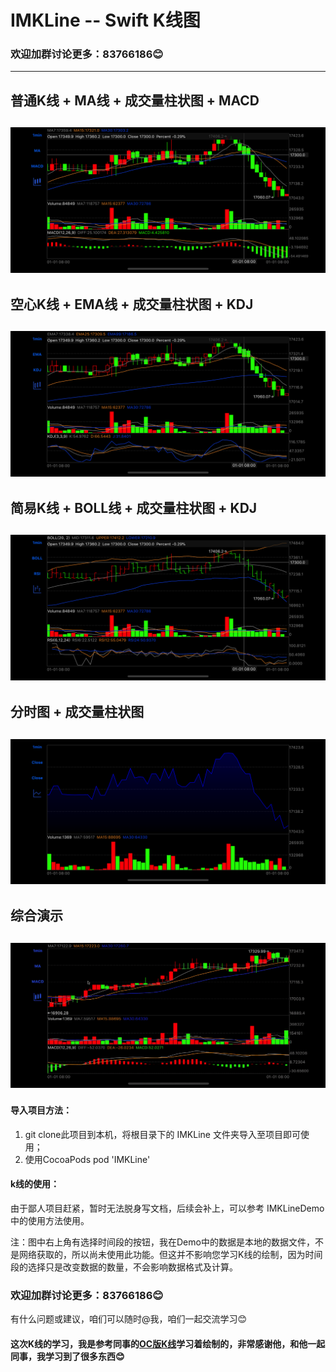 # IMKLine -- Swift K线图
### 欢迎加群讨论更多：83766186😊
---

## 普通K线 + MA线 + 成交量柱状图 + MACD
![普通K线 + MA线 + 成交量柱状图 + MACD](https://github.com/GitHub-Life/IMKLine/raw/master/Picture/screen_shot0.png)
---
## 空心K线 + EMA线 + 成交量柱状图 + KDJ
![空心K线 + EMA线 + 成交量柱状图 + KDJ](https://github.com/GitHub-Life/IMKLine/raw/master/Picture/screen_shot1.png)
---
## 简易K线 + BOLL线 + 成交量柱状图 + KDJ
![简易K线 + BOLL线 + 成交量柱状图 + KDJ](https://github.com/GitHub-Life/IMKLine/raw/master/Picture/screen_shot2.png)
---
## 分时图 + 成交量柱状图
![分时图 + 成交量柱状图](https://github.com/GitHub-Life/IMKLine/raw/master/Picture/screen_shot3.png)
---
## 综合演示
![综合演示](https://github.com/GitHub-Life/IMKLine/raw/master/Picture/composite_demo.gif)
---
#### 导入项目方法：
1. git clone此项目到本机，将根目录下的 IMKLine 文件夹导入至项目即可使用；
2. 使用CocoaPods
        pod 'IMKLine'
#### k线的使用：
由于鄙人项目赶紧，暂时无法脱身写文档，后续会补上，可以参考 IMKLineDemo 中的使用方法使用。

注：图中右上角有选择时间段的按钮，我在Demo中的数据是本地的数据文件，不是网络获取的，所以尚未使用此功能。但这并不影响您学习K线的绘制，因为时间段的选择只是改变数据的数量，不会影响数据格式及计算。

### 欢迎加群讨论更多：83766186😊
有什么问题或建议，咱们可以随时@我，咱们一起交流学习😊

#### 这次K线的学习，我是参考同事的[OC版K线](https://github.com/WillkYang/Y_KLine)学习着绘制的，非常感谢他，和他一起同事，我学习到了很多东西😊
